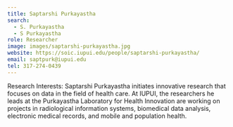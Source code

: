 ```yaml
---
title: Saptarshi Purkayastha
search:
  - S. Purkayastha
  - S Purkayastha
role: Researcher
image: images/saptarshi-purkayastha.jpg
website: https://soic.iupui.edu/people/saptarshi-purkayastha/
email: saptpurk@iupui.edu
tel: 317-274-0439
---
```


Research Interests: Saptarshi Purkayastha initiates innovative research that focuses on data in the field of health care. At IUPUI, the researchers he leads at the Purkayastha Laboratory for Health Innovation are working on projects in radiological information systems, biomedical data analysis, electronic medical records, and mobile and population health.
